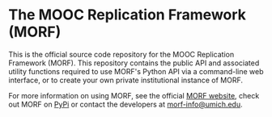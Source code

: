 # The MOOC Replication Framework (MORF)

This is the official source code repository for the MOOC Replication Framework (MORF). This repository contains the public API and associated utility functions required to use MORF's Python API via a command-line web interface, or to create your own private institutional instance of MORF.

For more information on using MORF, see the official [MORF website](https://educational-technology-collective.github.io/morf/), check out MORF on [PyPi](https://pypi.python.org/pypi/morf-api) or contact the developers at morf-info@umich.edu.

